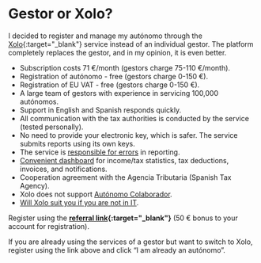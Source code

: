 # Gestor or Xolo?

I decided to register and manage my autónomo through the [Xolo](https://bit.ly/xolosignup){:target="_blank"} service
instead of an individual gestor. The platform completely replaces the gestor, and in my opinion, it is even better.

- Subscription costs 71 €/month (gestors charge 75-110 €/month).
- Registration of autónomo - free (gestors charge 0-150 €).
- Registration of EU VAT - free (gestors charge 0-150 €).
- A large team of gestors with experience in servicing 100,000 autónomos.
- Support in English and Spanish responds quickly.
- All communication with the tax authorities is conducted by the service (tested personally).
- No need to provide your electronic key, which is safer. The service submits reports using its own keys.
- The service is [responsible for errors](#responsibility-in-case-of-error) in reporting.
- [Convenient dashboard](#dashboard-demo-tutorials) for income/tax statistics, tax deductions, invoices, and
  notifications.
- Cooperation agreement with the Agencia Tributaria (Spanish Tax Agency).
- Xolo does not support [Autónomo Colaborador](#autónomo-colaborador).
- [Will Xolo suit you if you are not in IT](#is-xolo-suitable-for-you-if-you-are-not-from-it).

Register using the **[referral link](https://bit.ly/xolosignup){:target="_blank"}** (50 € bonus to your account for
registration).

If you are already using the services of a gestor but want to switch to Xolo, register using the link above and
click “I am already an autónomo”.

